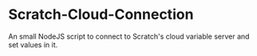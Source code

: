 # Scratch-Cloud-Connection
An small NodeJS script to connect to Scratch's cloud variable server and set values in it.

